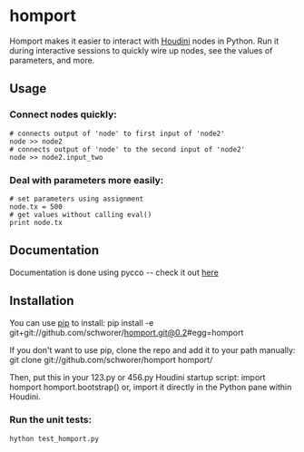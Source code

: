 # homport

Homport makes it easier to interact with [Houdini](http://sidefx.com) nodes in Python. Run it during interactive sessions to quickly wire up nodes, see the values of parameters, and more.

## Usage
### Connect nodes quickly:
    # connects output of 'node' to first input of 'node2'
    node >> node2
    # connects output of 'node' to the second input of 'node2'
    node >> node2.input_two

### Deal with parameters more easily:
    # set parameters using assignment
    node.tx = 500
    # get values without calling eval()
    print node.tx

## Documentation
Documentation is done using pycco -- check it out [here](http://schworer.github.com/homport/docs/homport.html)

## Installation
You can use [pip](http://pypi.python.org/pypi/pip) to install:
    pip install -e git+git://github.com/schworer/homport.git@0.2#egg=homport

If you don't want to use pip, clone the repo and add it to your path
manually:
    git clone git://github.com/schworer/homport homport/

Then, put this in your 123.py or 456.py Houdini startup script:
    import homport
    homport.bootstrap()
or, import it directly in the Python pane within Houdini.

### Run the unit tests:
    hython test_homport.py

